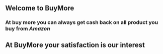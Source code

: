 ## Welcome to BuyMore


### At buy more you can always get cash back on all product you buy from *Amazon*
<script type="text/javascript">amzn_assoc_ad_type ="responsive_search_widget"; amzn_assoc_tracking_id ="onlimarkelec-21"; amzn_assoc_marketplace ="amazon"; amzn_assoc_region =""; amzn_assoc_placement =""; amzn_assoc_search_type = "search_widget";amzn_assoc_width ="500px"; amzn_assoc_height ="500px"; amzn_assoc_default_search_category =""; amzn_assoc_default_search_key ="";amzn_assoc_theme ="light"; amzn_assoc_bg_color ="FFFFFF"; </script><script src="//z-in.amazon-adsystem.com/widgets/q?ServiceVersion=20070822&Operation=GetScript&ID=OneJS&WS=1&Marketplace=IN"></script>


## At BuyMore your satisfaction is our interest  
